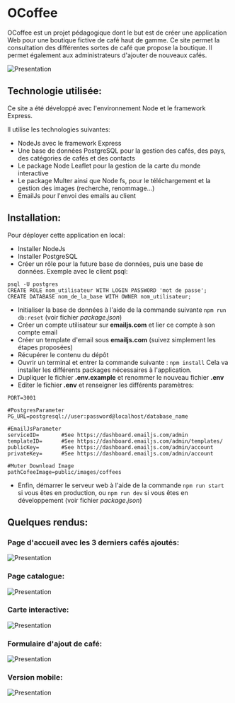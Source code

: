 # OCoffee
OCoffee est un projet pédagogique dont le but est de créer une application Web pour une boutique fictive de café haut de gamme.
Ce site permet la consultation des différentes sortes de café que propose la boutique.
Il permet également aux administrateurs d'ajouter de nouveaux cafés.


![Presentation](/public/images/captures/1_Accueil.png)


## Technologie utilisée:
Ce site a été développé avec l'environnement Node et le framework Express. 

Il utilise les technologies suivantes:
- NodeJs avec le framework Express
- Une base de données PostgreSQL pour la gestion des cafés, des pays, des catégories de cafés et des contacts
- Le package Node Leaflet pour la gestion de la carte du monde interactive
- Le package Multer ainsi que Node fs, pour le téléchargement et la gestion des images (recherche, renommage…)
- EmailJs pour l'envoi des emails au client

## Installation:
Pour déployer cette application en local:
- Installer NodeJs
- Installer PostgreSQL
- Créer un rôle pour la future base de données, puis une base de données. Exemple avec le client psql:
```
psql -U postgres
CREATE ROLE nom_utilisateur WITH LOGIN PASSWORD 'mot de passe';
CREATE DATABASE nom_de_la_base WITH OWNER nom_utilisateur;
```
- Initialiser la base de données à l'aide de la commande suivante `npm run db:reset` (voir fichier *package.json*)
- Créer un compte utilisateur sur **emailjs.com** et lier ce compte à son compte email
- Créer un template d'email sous **emailjs.com** (suivez simplement les étapes proposées)
- Récupérer le contenu du dépôt
- Ouvrir un terminal et entrer la commande suivante : `npm install` Cela va installer les différents packages nécessaires à l'application.
- Dupliquer le fichier **.env.example** et renommer le nouveau fichier **.env**
- Editer le fichier **.env** et renseigner les différents paramètres:
```
PORT=3001

#PostgresParameter
PG_URL=postgresql://user:password@localhost/database_name

#EmailJsParameter
serviceID=       #See https://dashboard.emailjs.com/admin
templateID=      #See https://dashboard.emailjs.com/admin/templates/
publicKey=       #See https://dashboard.emailjs.com/admin/account
privateKey=      #See https://dashboard.emailjs.com/admin/account

#Muter Download Image
pathCofeeImage=public/images/coffees
```
- Enfin, démarrer le serveur web à l'aide de la commande `npm run start` si vous êtes en production, ou `npm run dev` si vous êtes en développement (voir fichier *package.json*)


## Quelques rendus:
### Page d'accueil avec les 3 derniers cafés ajoutés:
![Presentation](/public/images/captures/1_Accueil.png)

### Page catalogue:
![Presentation](/public/images/captures/2_Catalogue.png)

### Carte interactive:
![Presentation](/public/images/captures/3_carte.png)

### Formulaire d'ajout de café:
![Presentation](/public/images/captures/4_Ajouter_un_café-2.png)

### Version mobile:
![Presentation](/public/images/captures/5_Version_mobile.png)
